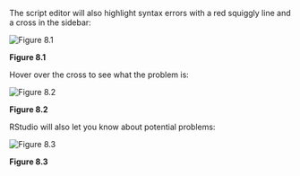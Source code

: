 
The script editor will also highlight syntax errors with a red squiggly line and a cross in the sidebar:


![Figure 8.1](screenshots/rstudio-diagnostic)

**Figure 8.1**

Hover over the cross to see what the problem is:


![Figure 8.2](screenshots/rstudio-diagnostic-tip)

**Figure 8.2**

RStudio will also let you know about potential problems:


![Figure 8.3](screenshots/rstudio-diagnostic-warn)

**Figure 8.3**
